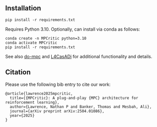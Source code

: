 ## Installation

```
pip install -r requirements.txt
```
Requires Python 3.10. Optionally, can install via conda as follows:
```
conda create -n MPCritic python=3.10
conda activate MPCritic
pip install -r requirements.txt
```

See also [do-mpc](https://www.do-mpc.com/en/latest/installation.html) and [L4CasADi](https://github.com/Tim-Salzmann/l4casadi) for additional functionality and details.


## Citation

Please use the following bib entry to cite our work:
```
@article{lawrence2025mpcritic,
  title={{MPCritic}: A plug-and-play {MPC} architecture for reinforcement learning},
  author={Lawrence, Nathan P and Banker, Thomas and Mesbah, Ali},
  journal={arXiv preprint arXiv:2504.01086},
  year={2025}
}
```
